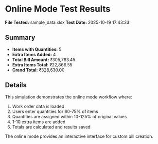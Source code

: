 
# Online Mode Test Results

**File Tested:** sample_data.xlsx
**Test Date:** 2025-10-19 17:43:33

## Summary

- **Items with Quantities:** 5
- **Extra Items Added:** 4
- **Total Bill Amount:** ₹305,763.45
- **Extra Items Total:** ₹22,866.55
- **Grand Total:** ₹328,630.00

## Details

This simulation demonstrates the online mode workflow where:
1. Work order data is loaded
2. Users enter quantities for 60-75% of items
3. Quantities are assigned within 10-125% of original values
4. 1-10 extra items are added
5. Totals are calculated and results saved

The online mode provides an interactive interface for custom bill creation.
